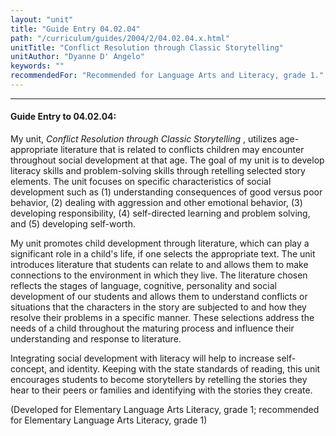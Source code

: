 ```yaml
---
layout: "unit"
title: "Guide Entry 04.02.04"
path: "/curriculum/guides/2004/2/04.02.04.x.html"
unitTitle: "Conflict Resolution through Classic Storytelling"
unitAuthor: "Dyanne D' Angelo"
keywords: ""
recommendedFor: "Recommended for Language Arts and Literacy, grade 1."
---
```

<body>
<hr/>
<h4>
Guide Entry to 04.02.04:
</h4>
<p>
My unit,
<i>
Conflict Resolution through Classic Storytelling
</i>
, utilizes age-appropriate literature that is related to conflicts children may encounter throughout social development at that age. The goal of my unit is to develop literacy skills and problem-solving skills through retelling selected story elements. The unit focuses on specific characteristics of social development such as (1) understanding consequences of good versus poor behavior, (2) dealing with aggression and other emotional behavior, (3) developing responsibility, (4) self-directed learning and problem solving, and (5) developing self-worth.
</p>
<p>
My unit promotes child development through literature, which can play a significant role in a child's life, if one selects the appropriate text. The unit introduces literature that students can relate to and allows them to make connections to the environment in which they live. The literature chosen reflects the stages of language, cognitive, personality and social development of our students and allows them to understand conflicts or situations that the characters in the story are subjected to and how they resolve their problems in a specific manner. These selections address the needs of a child throughout the maturing process and influence their understanding and response to literature.
</p>
<p>
Integrating social development with literacy will help to increase self-concept, and identity. Keeping with the state standards of reading, this unit encourages students to become storytellers by retelling the stories they hear to their peers or families and identifying with the stories they create.
</p>
<p>
(Developed for Elementary Language Arts Literacy, grade 1; recommended for Elementary Language Arts Literacy, grade 1)
</p>
</body>

